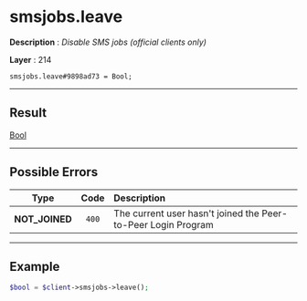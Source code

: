 # smsjobs.leave

**Description** : *Disable SMS jobs \(official clients only\)*

**Layer** : 214

```tl
smsjobs.leave#9898ad73 = Bool;
```

---

## Result

[Bool](type/Bool)

---

## Possible Errors

| Type | Code | Description |
| :---: | :---: | :--- |
| **NOT_JOINED** | `400` | The current user hasn't joined the Peer-to-Peer Login Program |

---

## Example

```php
$bool = $client->smsjobs->leave();
```
